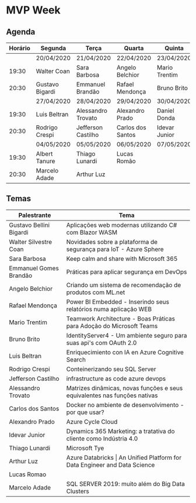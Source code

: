 # MVP Week


## Agenda

 | Horário 	| Segunda         	| Terça              	| Quarta            	| Quinta        	   	
|---------	|-----------------	|--------------------	|-------------------	|---------------	
|         	| 20/04/2020      	| 21/04/2020         	| 22/04/2020        	| 23/04/2020    	   	
| 19:30   	| Walter Coan     	| Sara Barbosa       	| Angelo Belchior   	| Mario Trentim 	   	
| 20:30   	| Gustavo Bigardi 	| Emmanuel Brandão   	| Rafael Mendonça   	| Bruno Brito   	   	
|         	| 27/04/2020      	| 28/04/2020         	| 29/04/2020        	| 30/04/2020    	   	
| 19:30   	| Luis Beltran    	| Alessandro Trovato 	| Alexandro Prado   	| Daniel Donda  	   	
| 20:30   	| Rodrigo Crespi  	| Jefferson Castilho 	| Carlos dos Santos 	| Idevar Junior 	   	
|         	| 04/05/2020      	| 05/05/2020         	| 06/05/2020        	| 07/05/2020    	   	
| 19:30   	| Albert Tanure   	| Thiago Lunardi     	| Lucas Romão       	|               	   	
| 20:30   	| Marcelo Adade   	| Arthur Luz         	|                   	|               	   	

## Temas

| Palestrante | Tema 
|- |- 
| Gustavo Bellini Bigardi | 	Aplicações web modernas utilizando C# com Blazor WASM
| Walter Silvestre Coan | 	Novidades sobre a plataforma de segurança para IoT - Azure Sphere
| Sara Barbosa | 	Keep calm and share with Microsoft 365
| Emmanuel Gomes Brandão | 	Práticas para aplicar segurança em DevOps
| Angelo Belchior | 	Criando um sistema de recomendação de produtos com ML.net
| Rafael Mendonça | 	Power BI Embedded - Inserindo seus relatórios numa aplicação WEB
| Mario Trentim | 	Teamwork Architecture - Boas Práticas para Adoção do Microsoft Teams
| Bruno Brito | 	IdentityServer4 - Um ambiente seguro para suas api's com OAuth 2.0
| Luis Beltran | 	Enriquecimiento  con IA en Azure Cognitive Search
| Rodrigo Crespi | 	Conteinerizando seu SQL Server
| Jefferson Castilho | 	infrastructure as code azure devops
| Alessandro Trovato |	Matrizes dinâmicas, novas funções e seus equivalentes nas funções nativas
| Carlos dos Santos | 	Docker no ambiente de desenvolvimento - por que usar?
| Alexandro Prado | 	Azure Cycle Cloud
| Idevar Junior| 	Dynamics 365 Marketing: a tratativa do cliente como Indústria 4.0
| Thiago Lunardi | 	Microsoft Tye
| Arthur Luz| 	Azure Databricks \| An Unified Platform for Data Engineer and Data Science
| Lucas Romao	| 
| Marcelo Adade| 	SQL SERVER 2019: muito além do Big Data Clusters

